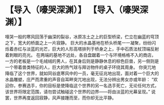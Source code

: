 # 【导入（嚎哭深渊）】 【导入（嚎哭深渊）】
嚎哭一般的寒风回荡于幽深的裂谷，冰原冻土之上的巨型桥梁，伫立在幽蓝的穹顶之下，宽大的桥面之上一片寂静。
巨大的水晶基地在桥头桥尾一一凝聚，纷纷闪烁着赤红与淡蓝的光芒，巨大的人形高塔排列于桥身之上，手中石质法杖顶端反射着刺眼的亮光。
在两端的基地不远处，各自盘踞着一个与环境格格不入的商店，一方的老板是一个毛绒绒的男人，在其身后则是静静休息的棕色巨兽，另一侧则是一个带着兽类特征的人，巨大的热气球与拜访物件的桌子环绕其周身。
你突兀地降临了这个世界，就如同谷底寒风中的一员，毫无征兆地出现，面对着一个巨大的水晶雕塑，庄严而肃重的声音自耳畔突兀地出现，无法分辨出男女亦或年龄：
“欢迎你，参赛选手，你的目标是使降临这个世界的另一名选手死亡，无论任何方式，该世界将限定范围，请勿尝试触碰这个世界的边界——将由淡蓝的光幕呈现。”
说罢，世界再度返回寂静，风声接踵而至，而你却无比平静。
